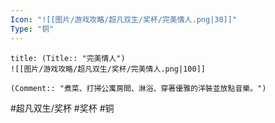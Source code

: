 ```yaml
---
Icon: "![[图片/游戏攻略/超凡双生/奖杯/完美情人.png|30]]"
Type: "铜"
---
```

```ad-common-bronze-trophy
title: (Title:: "完美情人")
![[图片/游戏攻略/超凡双生/奖杯/完美情人.png|100]]

(Comment:: "煮菜、打掃公寓房間、淋浴、穿著優雅的洋裝並放點音樂。")
```

#超凡双生/奖杯 #奖杯 #铜

